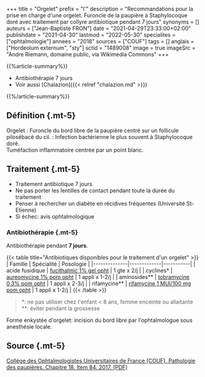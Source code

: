 +++
title = "Orgelet"
prefix = "l'"
description = "Recommandations pour la prise en charge d'une orgelet. Furoncle de la paupière à Staphylocoque doré avec traitement par collyre antibiotique pendant 7 jours"
synonyms = []
auteurs = ["Jean-Baptiste FRON"]
date = "2021-04-29T23:33:00+02:00"
publishdate = "2021-04-30"
lastmod = "2022-05-30"
specialites = ["ophtalmologie"]
annees = "2018"
sources = ["COUF"]
tags = []
anglais = ["Hordeolum externum", "sty"]
sctid = "1489008"
image = true
imageSrc = "Andre Riemann, domaine public, via Wikimedia Commons"
+++

{{%article-summary%}}

- Antibiothérapie 7 jours
- Voir aussi [Chalazion]({{< relref "chalazion.md" >}})

{{%/article-summary%}}

## Définition {.mt-5}

Orgelet
: Furoncle du bord libre de la paupière centré sur un follicule pilosébacé du cil.
: Infection bactérienne le plus souvent à Staphylocoque doré.  
Tuméfaction inflammatoire centrée par un point blanc.

## Traitement {.mt-5}

- Traitement antibiotique 7 jours
- Ne pas porter les lentilles de contact pendant toute la durée du traitement
- Penser à rechercher un diabète en récidives fréquentes (Université St-Etienne)
- Si échec: avis ophtalmologique

### Antibiothérapie {.mt-5}

Antibiothérapie pendant **7 jours**.

{{< table title="Antibiotiques disponibles pour le traitement d'un orgelet" >}}
| Famille      | Spécialité  | Posologie |
|--------------|-------------|-----------|
| acide fusidique | [fucithalmic 1% gel opht](https://base-donnees-publique.medicaments.gouv.fr/affichageDoc.php?specid=69088419&typedoc=R) | 1 gte x 2/j |
| cyclines*     | [aureomycine 1% pom opht](https://base-donnees-publique.medicaments.gouv.fr/affichageDoc.php?specid=65889234&typedoc=R) | 1 appli x 1-2/j |
| aminosides**  | [tobramycine 0,3% pom opht](https://base-donnees-publique.medicaments.gouv.fr/affichageDoc.php?specid=61621356&typedoc=R) | 1 appli x 2-3/j |
| rifamycine**  | [rifamycine 1 MUI/100 mg pom opht](https://base-donnees-publique.medicaments.gouv.fr/affichageDoc.php?specid=68760013&typedoc=R) | 1 appli x 1-2/j |
{{< /table >}}

> *: ne pas utiliser chez l'enfant < 8 ans, femme enceinte ou allaitante  
  **: éviter pendant la grossesse

Forme enkystée d'orgelet: incision du bord libre par l'ophtalmologue sous anesthésie locale.

## Source {.mt-5}

[Collège des Ophtalmologistes Universitaires de France (COUF). Pathologie des paupières. Chapitre 18. Item 84. 2017. (PDF)](http://couf.fr/wp-content/uploads/2016/03/Chapitre-18.pdf)
